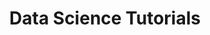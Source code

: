---
layout: home
author_profile: true
title: "Data Science Tutorials"
header:
	overlay_image: /images/header_home.jpg
    caption: "Photo by [Saurav Anuraj](http://www.meowstudio.in/)"
classes: wide
---
